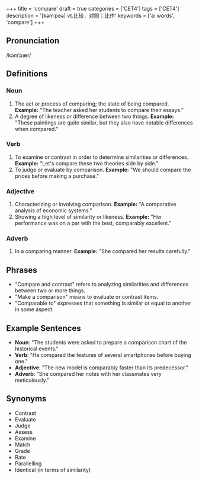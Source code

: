 +++
title = 'compare'
draft = true
categories = ['CET4']
tags = ['CET4']
description = '[kəmˈpeə] vt.比较，对照；比作'
keywords = ['ai words', 'compare']
+++

## Pronunciation
/kəmˈpær/

## Definitions
### Noun
1. The act or process of comparing; the state of being compared. **Example:** "The teacher asked her students to compare their essays."
2. A degree of likeness or difference between two things. **Example:** "These paintings are quite similar, but they also have notable differences when compared."

### Verb
1. To examine or contrast in order to determine similarities or differences. **Example:** "Let's compare these two theories side by side."
2. To judge or evaluate by comparison. **Example:** "We should compare the prices before making a purchase."

### Adjective
1. Characterizing or involving comparison. **Example:** "A comparative analysis of economic systems."
2. Showing a high level of similarity or likeness. **Example:** "Her performance was on a par with the best, comparably excellent."

### Adverb
1. In a comparing manner. **Example:** "She compared her results carefully."

## Phrases
- "Compare and contrast" refers to analyzing similarities and differences between two or more things.
- "Make a comparison" means to evaluate or contrast items.
- "Comparable to" expresses that something is similar or equal to another in some aspect.

## Example Sentences
- **Noun**: "The students were asked to prepare a comparison chart of the historical events."
- **Verb**: "He compared the features of several smartphones before buying one."
- **Adjective**: "The new model is comparably faster than its predecessor."
- **Adverb**: "She compared her notes with her classmates very meticulously."

## Synonyms
- Contrast
- Evaluate
- Judge
- Assess
- Examine
- Match
- Grade
- Rate
- Parallelling
- Identical (in terms of similarity)
